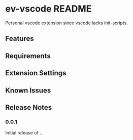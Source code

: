 # ev-vscode README

Personal vscode extension since vscode lacks init-scripts.

## Features

## Requirements

## Extension Settings

## Known Issues

## Release Notes

### 0.0.1

Initial release of ...
